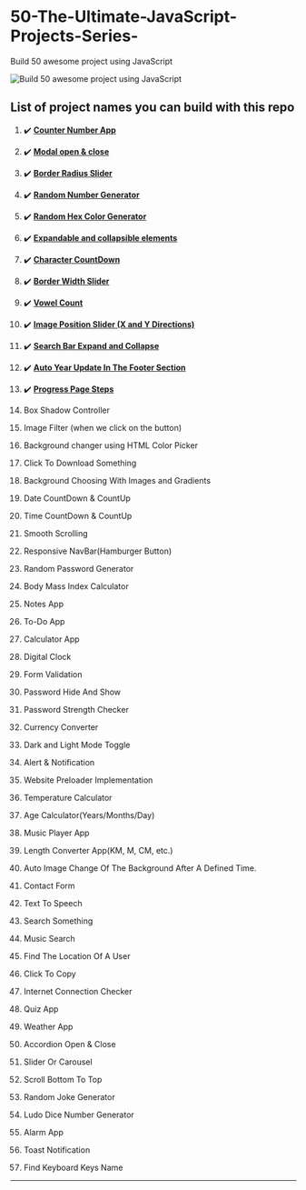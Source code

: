 # 50-The-Ultimate-JavaScript-Projects-Series-

Build 50 awesome project using JavaScript

![Build 50 awesome project using JavaScript](https://pbs.twimg.com/media/F3OJ_o0bcAApLD7?format=jpg)

## List of project names you can build with this repo

1. :heavy_check_mark: **[Counter Number App](/01%20-%20Footer%20Date%20Auto%20Update)**

1. :heavy_check_mark: **[Modal open & close](/02%20-%20Modal%20or%20Popup%20Window/)**

1. :heavy_check_mark: **[Border Radius Slider](03%20-%20Border%20Radius%20Slider/)**

1. :heavy_check_mark: **[Random Number Generator](04%20-%20Random%20Number%20Generator)**

1. :heavy_check_mark: **[Random Hex Color Generator](05%20-%20Random%20Hex%20Color%20Generator)**

1. :heavy_check_mark: **[Expandable and collapsible elements](06%20-%20𝗘𝘅𝗽𝗮𝗻𝗱𝗮𝗯𝗹𝗲%20𝗮𝗻𝗱%20𝗰𝗼𝗹𝗹𝗮𝗽𝘀𝗶𝗯𝗹𝗲%20elements)**

1. :heavy_check_mark: **[Character CountDown](07%20-%20Twitter%20character%20count)**

1. :heavy_check_mark: **[Border Width Slider](/08%20-%20Border%20Width%20Slider/)**

1. :heavy_check_mark: **[Vowel Count](09%20-%20Vowel%20Count)**

1. :heavy_check_mark: **[Image Position Slider (X and Y Directions)](10%20-%20img%20Position%20Slider)**

1. :heavy_check_mark: **[Search Bar Expand and Collapse](11%20-%20Search%20Bar%20Expand%20&%20collapse)**

1. :heavy_check_mark: **[Auto Year Update In The Footer Section](12%20-%20Footer%20Date%20Auto%20Update)**

1. :heavy_check_mark: **[Progress Page Steps](13%20-%20Progress%20Page%20Steps)**

1. Box Shadow Controller

1. Image Filter (when we click on the button)

1. Background changer using HTML Color Picker

1. Click To Download Something

1. Background Choosing With Images and Gradients

1. Date CountDown & CountUp

1. Time CountDown & CountUp

1. Smooth Scrolling

1. Responsive NavBar(Hamburger Button)

1. Random Password Generator

1. Body Mass Index Calculator

1. Notes App

1. To-Do App

1. Calculator App

1. Digital Clock

1. Form Validation

1. Password Hide And Show

1. Password Strength Checker

1. Currency Converter

1. Dark and Light Mode Toggle

1. Alert & Notification

1. Website Preloader Implementation

1. Temperature Calculator

1. Age Calculator(Years/Months/Day)

1. Music Player App

1. Length Converter App(KM, M, CM, etc.)

1. Auto Image Change Of The Background After A Defined Time.

1. Contact Form

1. Text To Speech

1. Search Something

1. Music Search

1. Find The Location Of A User

1. Click To Copy

1. Internet Connection Checker

1. Quiz App

1. Weather App

1. Accordion Open & Close

1. Slider Or Carousel

1. Scroll Bottom To Top

1. Random Joke Generator

1. Ludo Dice Number Generator

1. Alarm App

1. Toast Notification

1. Find Keyboard Keys Name

---

